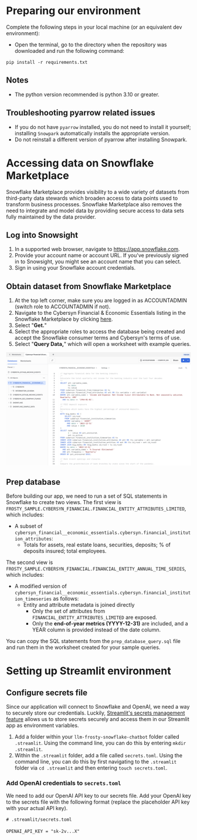 # Preparing our environment

Complete the following steps in your local machine (or an equivalent dev environment):

- Open the terminal, go to the directory when the repository was downloaded and run the following command:
```
pip install -r requirements.txt
```

## Notes
- The python version recommended is python 3.10 or greater.

## Troubleshooting pyarrow related issues
- If you do not have `pyarrow` installed, you do not need to install it yourself; installing `Snowpark` automatically installs the appropriate version.
- Do not reinstall a different version of pyarrow after installing Snowpark.

# Accessing data on Snowflake Marketplace

Snowflake Marketplace provides visibility to a wide variety of datasets from third-party data stewards which broaden access to data points used to transform business processes. Snowflake Marketplace also removes the need to integrate and model data by providing secure access to data sets fully maintained by the data provider.

## Log into Snowsight

1. In a supported web browser, navigate to https://app.snowflake.com.
2. Provide your account name or account URL. If you've previously signed in to Snowsight, you might see an account name that you can select.
3. Sign in using your Snowflake account credentials.

## Obtain dataset from Snowflake Marketplace

1. At the top left corner, make sure you are logged in as ACCOUNTADMIN (switch role to ACCOUNTADMIN if not).
2. Navigate to the Cybersyn Financial & Economic Essentials listing in the Snowflake Marketplace by clicking [here](https://t.influ2.com/p/g/?clid=60a8506e-1d1b-4f8d-b9b5-22274c239afb&a=&caid=&s=&dt=Frosty%3A%20Build%20an%20LLM%20Chatbot%20in%20Streamlit%20on%20your%20Snowflake%20Data&id=here&ref=https%3A%2F%2Fquickstarts.snowflake.com%2Fguide%2Ffrosty_llm_chatbot_on_streamlit_snowflake%2F%3F_fsi%3DxxsTvsN0%230&r=https%3A%2F%2Fapp.snowflake.com%2Fmarketplace%2Flisting%2FGZTSZAS2KF7%2Fcybersyn-inc-cybersyn-financial-economic-essentials%3F_fsi%3DxxsTvsN0%26_fsi%3DxxsTvsN0).
3. Select "**Get.**"
4. Select the appropriate roles to access the database being created and accept the Snowflake consumer terms and Cybersyn's terms of use.
5. Select "**Query Data,**" which will open a worksheet with example queries.

![Snowflake Financial Data Example](/images/example_data.png)

## Prep database

Before building our app, we need to run a set of SQL statements in Snowflake to create two views. The first view is `FROSTY_SAMPLE.CYBERSYN_FINANCIAL.FINANCIAL_ENTITY_ATTRIBUTES_LIMITED`, which includes:

- A subset of `cybersyn_financial__economic_essentials.cybersyn.financial_institution_attributes`:
    - Totals for assets, real estate loans, securities, deposits; % of deposits insured; total employees.

The second view is `FROSTY_SAMPLE.CYBERSYN_FINANCIAL.FINANCIAL_ENTITY_ANNUAL_TIME_SERIES`, which includes:

- A modified version of `cybersyn_financial__economic_essentials.cybersyn.financial_institution_timeseries` as follows:
    - Entity and attribute metadata is joined directly
        - Only the set of attributes from `FINANCIAL_ENTITY_ATTRIBUTES_LIMITED` are exposed.
        - Only the **end-of-year metrics (YYYY-12-31)** are included, and a YEAR column is provided instead of the date column.

You can copy the SQL statements from the `prep_database_query.sql` file and run them in the worksheet created for your sample queries.

# Setting up Streamlit environment

## Configure secrets file
Since our application will connect to Snowflake and OpenAI, we need a way to securely store our credentials. Luckily, [Streamlit's secrets management feature](https://docs.streamlit.io/deploy/streamlit-community-cloud/deploy-your-app/secrets-management) allows us to store secrets securely and access them in our Streamlit app as environment variables.

1. Add a folder within your `llm-frosty-snowflake-chatbot` folder called `.streamlit`. Using the command line, you can do this by entering `mkdir .streamlit`.
2. Within the `.streamlit` folder, add a file called `secrets.toml`. Using the command line, you can do this by first navigating to the `.streamlit` folder via `cd .streamlit` and then entering `touch secrets.toml`.

### Add OpenAI credentials to `secrets.toml`

We need to add our OpenAI API key to our secrets file. Add your OpenAI key to the secrets file with the following format (replace the placeholder API key with your actual API key).

```
# .streamlit/secrets.toml

OPENAI_API_KEY = "sk-2v...X"
```